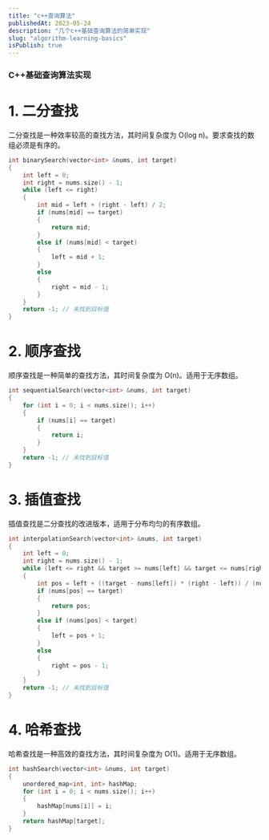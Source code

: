 ```yaml
---
title: "c++查询算法"
publishedAt: 2023-05-24
description: "几个c++基础查询算法的简单实现"
slug: "algorithm-learning-basics"
isPublish: true
---
```


### C++基础查询算法实现

# 1. 二分查找

二分查找是一种效率较高的查找方法，其时间复杂度为 O(log n)。要求查找的数组必须是有序的。

```cpp
int binarySearch(vector<int> &nums, int target)
{
    int left = 0;
    int right = nums.size() - 1;
    while (left <= right)
    {
        int mid = left + (right - left) / 2;
        if (nums[mid] == target)
        {
            return mid;
        }
        else if (nums[mid] < target)
        {
            left = mid + 1;
        }
        else
        {
            right = mid - 1;
        }
    }
    return -1; // 未找到目标值
}
```

# 2. 顺序查找

顺序查找是一种简单的查找方法，其时间复杂度为 O(n)。适用于无序数组。

```cpp
int sequentialSearch(vector<int> &nums, int target)
{
    for (int i = 0; i < nums.size(); i++)
    {
        if (nums[i] == target)
        {
            return i;
        }
    }
    return -1; // 未找到目标值
}
```

# 3. 插值查找

插值查找是二分查找的改进版本，适用于分布均匀的有序数组。

```cpp
int interpolationSearch(vector<int> &nums, int target)
{
    int left = 0;
    int right = nums.size() - 1;
    while (left <= right && target >= nums[left] && target <= nums[right])
    {
        int pos = left + ((target - nums[left]) * (right - left)) / (nums[right] - nums[left]);
        if (nums[pos] == target)
        {
            return pos;
        }
        else if (nums[pos] < target)
        {
            left = pos + 1;
        }
        else
        {
            right = pos - 1;
        }
    }
    return -1; // 未找到目标值
}
```

# 4. 哈希查找

哈希查找是一种高效的查找方法，其时间复杂度为 O(1)。适用于无序数组。

```cpp
int hashSearch(vector<int> &nums, int target)
{
    unordered_map<int, int> hashMap;
    for (int i = 0; i < nums.size(); i++)
    {
        hashMap[nums[i]] = i;
    }
    return hashMap[target];
}
```
